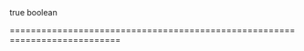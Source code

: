 <!--**
/*-------------------------------------------
    Auto-generated file. Do not modify.
-------------------------------------------

**-->
<!--merge--><!--/merge-->
<!--custom_default_for_generic-->true<!--/custom_default_for_generic-->
<!--type-->boolean<!--/type-->
===========================================================================
